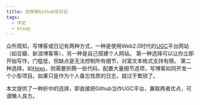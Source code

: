 ```yaml
---
title: 怎样用Github写日记
tags:
  - 中文
  - essay
---
```



众所周知，写博客或日记有两种方式，一种是使用Web2.0时代的[UGC](https://zh.wikipedia.org/wiki/用户生成内容)平台网站（如豆瓣、新浪博客等），另一种是自己搭建个人网站。
第一种选择可以让你立即开始写作，门槛低，但缺点是无法控制所有细节，对富文本格式支持有限。
第二种选择，如[Hexo](https://hexo.io/zh-cn/)，则需要折腾一些代码，配置大量细节选项，写博客如同开发一个小型项目。如果只是作为个人备忘性质的日志，就过于繁琐了。

本文提供了一种折中的选择，即直接把Github当作UGC平台，兼取两者优点，可谓懒人良方。

<!-- more -->
